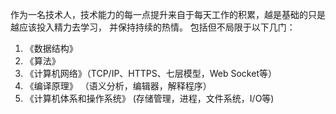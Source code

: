 作为一名技术人，技术能力的每一点提升来自于每天工作的积累，越是基础的只是越应该投入精力去学习，
并保持持续的热情。
包括但不局限于以下几门：
 1. 《数据结构》
 2. 《算法》
 3. 《计算机网络》（TCP/IP、HTTPS、七层模型，Web Socket等）
 4. 《编译原理》 （语义分析，编辑器，解释程序）
 5. 《计算机体系和操作系统》 (存储管理，进程，文件系统，I/O等)